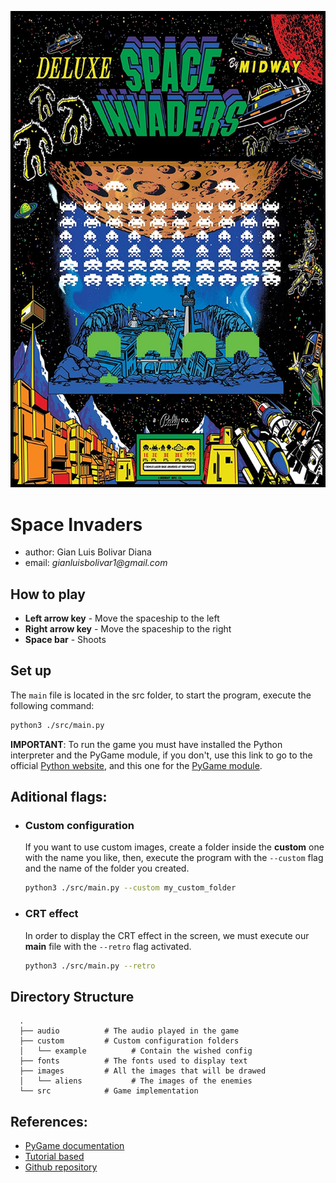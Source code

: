 ![SpaceInvadersDeluxePoster](./images/poster.jpg)

# Space Invaders
* author: Gian Luis Bolivar Diana
* email: _gianluisbolivar1@gmail.com_

## How to play
* **Left arrow key** - Move the spaceship to the left
* **Right arrow key** - Move the spaceship to the right
* **Space bar** - Shoots

## Set up
The `main` file is located in the src folder, to start the program, execute the following command:
```BASH
python3 ./src/main.py
```
**IMPORTANT**: To run the game you must have installed the Python interpreter and the PyGame module, if you don't,
use this link to go to the official [Python website], and this one for the [PyGame module].

## Aditional flags:
  * ### Custom configuration
    If you want to use custom images, create a folder inside the **custom** one with the name you like, then, execute the program with the `--custom` flag and the name of the folder you created.
    ```BASH
    python3 ./src/main.py --custom my_custom_folder
    ```
  * ### CRT effect
    In order to display the CRT effect in the screen, we must execute our **main** file with the `--retro` flag activated.
    ```BASH
    python3 ./src/main.py --retro
    ```

## Directory Structure
```
  .
  ├── audio          # The audio played in the game
  ├── custom         # Custom configuration folders
  │   └── example          # Contain the wished config
  ├── fonts          # The fonts used to display text
  ├── images         # All the images that will be drawed
  │   └── aliens           # The images of the enemies
  └── src            # Game implementation
```

## References:
* [PyGame documentation](https://www.pygame.org/docs/)
* [Tutorial based](https://github.com/clear-code-projects/Space-invaders)
* [Github repository](https://github.com/gianluisdiana/SpaceInvaders)

[Python website]: <https://www.python.org/downloads/>
[PyGame module]: <https://www.pygame.org/download.shtml>